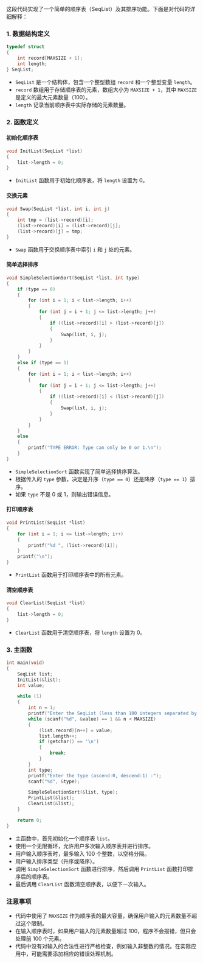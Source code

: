 这段代码实现了一个简单的顺序表（SeqList）及其排序功能。下面是对代码的详细解释：

### 1. 数据结构定义

```c
typedef struct
{
    int record[MAXSIZE + 1];
    int length;
} SeqList;
```

- `SeqList` 是一个结构体，包含一个整型数组 `record` 和一个整型变量 `length`。
- `record` 数组用于存储顺序表的元素，数组大小为 `MAXSIZE + 1`，其中 `MAXSIZE` 是定义的最大元素数量（100）。
- `length` 记录当前顺序表中实际存储的元素数量。

### 2. 函数定义

#### 初始化顺序表

```c
void InitList(SeqList *list)
{
    list->length = 0;
}
```

- `InitList` 函数用于初始化顺序表，将 `length` 设置为 0。

#### 交换元素

```c
void Swap(SeqList *list, int i, int j)
{
    int tmp = (list->record)[i];
    (list->record)[i] = (list->record)[j];
    (list->record)[j] = tmp;
}
```

- `Swap` 函数用于交换顺序表中索引 `i` 和 `j` 处的元素。

#### 简单选择排序

```c
void SimpleSelectionSort(SeqList *list, int type)
{
    if (type == 0)
    {
        for (int i = 1; i < list->length; i++)
        {
            for (int j = i + 1; j <= list->length; j++)
            {
                if ((list->record)[i] > (list->record)[j])
                {
                    Swap(list, i, j);
                }
            }
        }
    }
    else if (type == 1)
    {
        for (int i = 1; i < list->length; i++)
        {
            for (int j = i + 1; j <= list->length; j++)
            {
                if ((list->record)[i] < (list->record)[j])
                {
                    Swap(list, i, j);
                }
            }
        }
    }
    else
    {
        printf("TYPE ERROR: Type can only be 0 or 1.\n");
    }
}
```

- `SimpleSelectionSort` 函数实现了简单选择排序算法。
- 根据传入的 `type` 参数，决定是升序（`type == 0`）还是降序（`type == 1`）排序。
- 如果 `type` 不是 0 或 1，则输出错误信息。

#### 打印顺序表

```c
void PrintList(SeqList *list)
{
    for (int i = 1; i <= list->length; i++)
    {
        printf("%d ", (list->record)[i]);
    }
    printf("\n");
}
```

- `PrintList` 函数用于打印顺序表中的所有元素。

#### 清空顺序表

```c
void ClearList(SeqList *list)
{
    list->length = 0;
}
```

- `ClearList` 函数用于清空顺序表，将 `length` 设置为 0。

### 3. 主函数

```c
int main(void)
{
    SeqList list;
    InitList(&list);
    int value;

    while (1)
    {
        int n = 1;
        printf("Enter the SeqList (less than 100 integers separated by blank) : ");
        while (scanf("%d", &value) == 1 && n < MAXSIZE)
        {
            (list.record)[n++] = value;
            list.length++;
            if (getchar() == '\n')
            {
                break;
            }
        }
        int type;
        printf("Enter the type (ascend:0, descend:1) :");
        scanf("%d", &type);

        SimpleSelectionSort(&list, type);
        PrintList(&list);
        ClearList(&list);
    }

    return 0;
}
```

- 主函数中，首先初始化一个顺序表 `list`。
- 使用一个无限循环，允许用户多次输入顺序表并进行排序。
- 用户输入顺序表时，最多输入 100 个整数，以空格分隔。
- 用户输入排序类型（升序或降序）。
- 调用 `SimpleSelectionSort` 函数进行排序，然后调用 `PrintList` 函数打印排序后的顺序表。
- 最后调用 `ClearList` 函数清空顺序表，以便下一次输入。

### 注意事项

- 代码中使用了 `MAXSIZE` 作为顺序表的最大容量，确保用户输入的元素数量不超过这个限制。
- 在输入顺序表时，如果用户输入的元素数量超过 100，程序不会报错，但只会处理前 100 个元素。
- 代码中没有对输入的合法性进行严格检查，例如输入非整数的情况。在实际应用中，可能需要添加相应的错误处理机制。